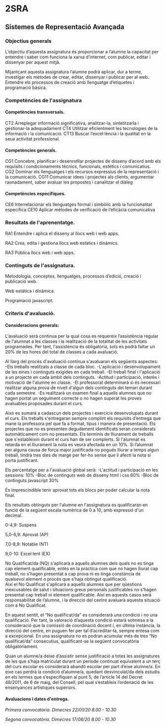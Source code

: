 # 2SRA
## Sistemes de Representació Avançada
### Objectius generals

L’objectiu d’aquesta assignatura és proporcionar a l’alumne la capacitat per entendre i saber com funciona la xarxa d’internet, com publicar, editar i dissenyar per aquest mitjà. 

Mijantçant aquesta assignatura l’alumne podrà aplicar, dur a terme, investigar els mètodes de crear, editar, dissenyar i publicar per al web. Entendre els processos de creació amb llenguatge d’etiquetes i programació bàsica.

### Competències de l'assignatura

#### Competències transversals.

CT2 Arreplegar informació significativa, analitzar-la, sintetitzarla i gestionar-la adequadament
CT4 Utilitzar eficientment les tecnologies de la informació i la comunicació.
CT13 Buscar l’excel·lència i la qualitat en la seua activitat professional.

#### Competències generals.

CG1 Concebre, planificar i desenrotllar projectes de disseny d’acord amb els requisits i condicionaments tècnics, funcionals, estètics i comunicatius.
CG2 Dominar els llenguatges i els recursos expressius de la representació i la comunicació.
CG11 Comunicar idees i projectes als clients, argumentar raonadament, saber avaluar les propostes i canalitzar el diàleg

#### Competències específiques.

CE6 Interrelacionar els llenguatges formal i simbòlic amb la funcionalitat específica
CE10 Aplicar mètodes de verificació de l’eficàcia comunicativa

### Resultats de l'aprenentatge.

RA1 Entendre i aplica el disseny al llocs web i web apps.

RA2 Crea, edita i gestiona llocs web estàtics i dinàmics.

RA3 Pública llocs web i web apps.

### Continguts de l'assignatura.

Metodología, conceptes, llenguatges, processos d’edició, creació  i publicació web.

Web estática i dinàmica. 

Programació javascript.

### Criteris d'avaluació.

#### Consideracions generals:  
 
L'avaluació serà continua per la qual cosa es requereix l’assistència regular de l'alumnat a les classes i la realització de la totalitat de les activitats programades. Per tant, l'assistència és obligatòria, sols es podrà faltar un 20% de les hores del total de classes a cada avaluació.

Al llarg del procés d'avaluació contínua s'avaluaran els següents aspectes:
-Els treballs realitzats a classe de cada bloc.
-L'aplicació i desenvolupament de les eines i continguts exigides en cada treball. 
-El treball final i l'aplicació a un projecte en cada àmbit dels continguts. 
-Actitud i participació, interès i motivació de l'alumne en classe. 
-El professorat determinarà si és necessari realitzar alguna prova de nivell d'algun dels continguts del temari durant cada semestre. 
-Es realitzarà un examen final a aquells alumnes que no hagen portat un seguiment correcte o no hagen superat les proves avaluables proposades durant el curs.

Això es sumarà a cadascun dels projectes i exercicis desenvolupats durant el curs. 
Els treballs s'entregaran sempre complint els requisits d’entrega que mane la professora pel que fa a format, tipus i manera de presentació.
Els projectes que no es presenten degudament identificats seran considerats automàticament com no presentats. 
Els terminis de lliurament de treballs que s'estableixin durant el curs han de ser complerts. Si l'alumnat es retarda en el lliurament la nota es veurà afectada en un 10%. Si l’alumnat per alguna causa de força major justificada no pogués lliurar a temps algun treball, tindrà tres dies de marge per fer-ho sense que li afecti la nota si porta justificant.  
 
Els percentatge per a l'avaluació global serà: 
-L'actitud i participació en les sessions: 10%
-Bloc de continguts web de disseny html i css 60% 
-Bloc de continguts javascript 30% 
 
És imprescindible tenir aprovat tots els blocs per poder calcular la nota final.

Els resultats obtinguts per l'alumne en l'assignatura es qualificaran en funció de la següent escala numèrica de 0 a 10, amb expressió d'un decimal.  

0-4,9: Suspens  

5,0-6,9: Aprovat (AP)

7,0-8,9: Notable (NT)

9,0-10: Excel·lent (EX)

No Qualificat/da (NQ) s'aplicarà a aquells alumnes dels quals no es tinga cap element qualificable, entès en la pràctica com que no hagen lliurat cap treball, no s’hagen presentat a cap prova ni es tinga constància de qualsevol element o procés que s’haja obtingut qualificació.  
Així el No Qualificat s'aplicarà a aquells alumnes que per qüestions inexcusables de salut i situacions greus personals justificables no s’hagen presentat cap treball ni element qualificable. Així en aquests casos serà responsabilitat de l’alumne, i la direcció del centre avaluarà aquesta situació com a No Qualificat.

En aquest sentit, el “No qualificat/da” es considerarà una condició i no una qualificació. Per tant, la valoració d’aquesta condició estarà sotmesa a la consideració que la comissió de coordinació docent i, en última instància, la direcció del centre, en puguen fer per tal d’acreditar-la, sempre entesa com a excepcional. En una assignatura no es podran acumular més de tres “No qualificat/da” consecutius, qualificant-se la següent convocatòria obligatòriament.

Quan un alumne/a deixe d’assistir sense justificació a totes les assignatures de les que s’haja matriculat durant un període continuat equivalent a un terç del curs escolar es considerarà abandó escolar per part d’eixe alumne/a. En eixe cas perdrà la condició d’alumne/a, quedant desvinculat/da dels estudis en els termes que s’especifiquen al punt 5, de l’article 14 del Decret 48/2011, de 6 de maig, del Consell, pel qual s’estableix l’ordenació de les ensenyances artístiques superiors.

#### Avaluacions i dates d'entrega.

*Primera convocatòria. Dimecres 22/01/20 8.00 - 10.30*

*Segona convocatòria. Dimecres 17/06/20 8.00 - 10.30*

